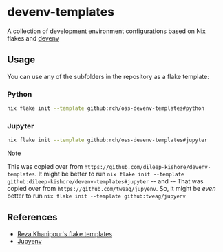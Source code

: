 # devenv-templates

A collection of development environment configurations based on Nix flakes and [devenv](https://devenv.sh)

## Usage

You can use any of the subfolders in the repository as a flake template:

### Python

```sh
nix flake init --template github:rch/oss-devenv-templates#python
```

### Jupyter

```sh
nix flake init --template github:rch/oss-devenv-templates#jupyter
```

> [!NOTE]
> This was copied over from `https://github.com/dileep-kishore/devenv-templates`. It might be better to run `nix flake init --template github:dileep-kishore/devenv-templates#jupyter`
> -- and --
> That was copied over from `https://github.com/tweag/jupyenv`. So, it might be *even* better to run `nix flake init --template github:tweag/jupyenv`

## References

- [Reza Khanipour's flake templates](https://github.com/shahinism/devenv-templates/blob/main/python/flake.nix)
- [Jupyenv](https://github.com/tweag/jupyenv)
